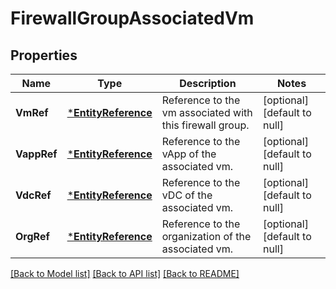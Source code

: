 # FirewallGroupAssociatedVm

## Properties
Name | Type | Description | Notes
------------ | ------------- | ------------- | -------------
**VmRef** | [***EntityReference**](EntityReference.md) | Reference to the vm associated with this firewall group.  | [optional] [default to null]
**VappRef** | [***EntityReference**](EntityReference.md) | Reference to the vApp of the associated vm.  | [optional] [default to null]
**VdcRef** | [***EntityReference**](EntityReference.md) | Reference to the vDC of the associated vm.  | [optional] [default to null]
**OrgRef** | [***EntityReference**](EntityReference.md) | Reference to the organization of the associated vm.  | [optional] [default to null]

[[Back to Model list]](../README.md#documentation-for-models) [[Back to API list]](../README.md#documentation-for-api-endpoints) [[Back to README]](../README.md)


